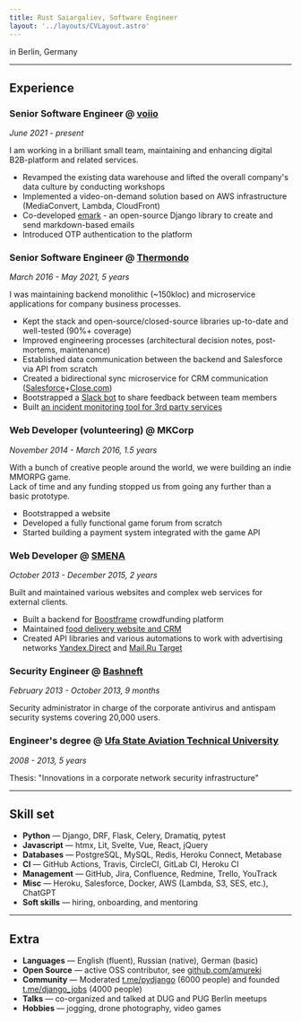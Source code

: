 ```yaml
---
title: Rust Saiargaliev, Software Engineer
layout: '../layouts/CVLayout.astro'
---
```


in Berlin, Germany

***

## Experience

### Senior Software Engineer @ [voiio](https://www.voiio.de/)
_June 2021 - present_

I am working in a brilliant small team, maintaining and enhancing digital B2B-platform and related services.

* Revamped the existing data warehouse and lifted the overall company's data culture by conducting workshops
* Implemented a video-on-demand solution based on AWS infrastructure (MediaConvert, Lambda, CloudFront)
* Co-developed [emark](https://github.com/voiio/emark) - an open-source Django library to create and send markdown-based emails
* Introduced OTP authentication to the platform

### Senior Software Engineer @ [Thermondo](https://www.thermondo.de/)
_March 2016 - May 2021, 5 years_

I was maintaining backend monolithic (~150kloc) and microservice applications for company business processes.

* Kept the stack and open-source/closed-source libraries up-to-date and well-tested (90%+ coverage)
* Improved engineering processes (architectural decision notes, post-mortems, maintenance)
* Established data communication between the backend and Salesforce via API from scratch
* Created a bidirectional sync microservice for CRM communication ([Salesforce](https://www.salesforce.com/)+[Close.com](https://close.com/))
* Bootstrapped a [Slack bot](https://github.com/Thermondo/stanley) to share feedback between team members
* Built [an incident monitoring tool for 3rd party services](https://monitar.io/)

### Web Developer (volunteering) @ MKCorp
_November 2014 - March 2016, 1.5 years_

With a bunch of creative people around the world, we were building an indie MMORPG game.  
Lack of time and any funding stopped us from going any further than a basic prototype.

* Bootstrapped a website
* Developed a fully functional game forum from scratch
* Started building a payment system integrated with the game API

### Web Developer @ [SMENA](https://smena.space/)
_October 2013 - December 2015, 2 years_

Built and maintained various websites and complex web services for external clients.

* Built a backend for [Boostframe](https://boostframe.com/) crowdfunding platform
* Maintained [food delivery website and CRM](https://ufa.farfor.ru/)
* Created API libraries and various automations to work with advertising networks
[Yandex.Direct](https://direct.yandex.com/) and [Mail.Ru Target](https://target.my.com/)

### Security Engineer @ [Bashneft](https://bashneft.ru/)
_February 2013 - October 2013, 9 months_

Security administrator in charge of the corporate antivirus and antispam security systems covering 20,000 users.

### Engineer's degree @ [Ufa State Aviation Technical University](https://www.ugatu.su/en/)
_2008 - 2013, 5 years_

Thesis: "Innovations in a corporate network security infrastructure"

***

## Skill set

* __Python__ — Django, DRF, Flask, Celery, Dramatiq, pytest
* __Javascript__ — htmx, Lit, Svelte, Vue, React, jQuery
* __Databases__ — PostgreSQL, MySQL, Redis, Heroku Connect, Metabase
* __CI__ — GitHub Actions, Travis, CircleCI, GitLab CI, Heroku CI
* __Management__ — GitHub, Jira, Confluence, Redmine, Trello, YouTrack
* __Misc__ — Heroku, Salesforce, Docker, AWS (Lambda, S3, SES, etc.), ChatGPT
* __Soft skills__ — hiring, onboarding, and mentoring

***

## Extra
* __Languages__ — English (fluent), Russian (native), German (basic)
* __Open Source__ — active OSS contributor, see [github.com/amureki](https://github.com/amureki)
* __Community__ — Moderated [t.me/pydjango](https://t.me/pydjango) (6000 people) and founded [t.me/django_jobs](https://t.me/django_jobs) (4000 people)
* __Talks__ — co-organized and talked at DUG and PUG Berlin meetups
* __Hobbies__ — jogging, drone photography, video games
